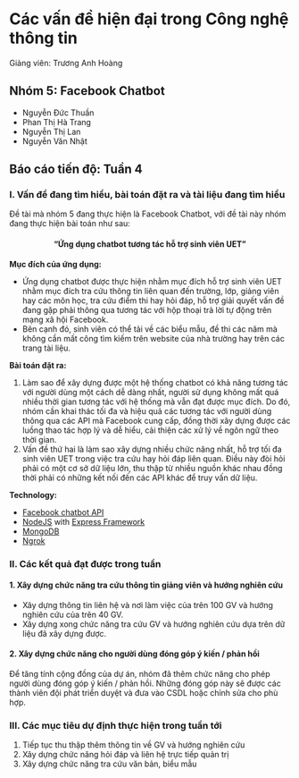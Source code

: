 # Các vấn đề hiện đại trong Công nghệ thông tin
Giảng viên: Trương Anh Hoàng

## Nhóm 5: Facebook Chatbot
- Nguyễn Đức Thuần
- Phan Thị Hà Trang
- Nguyễn Thị Lan
- Nguyễn Văn Nhật

## Báo cáo tiến độ: Tuần 4

### I. Vấn đề đang tìm hiểu, bài toán đặt ra và tài liệu đang tìm hiểu
Đề tài mà nhóm 5 đang thực hiện là Facebook Chatbot, với đề tài này nhóm đang thực hiện bài toán như sau:

<center><h4>“Ứng dụng chatbot tương tác hỗ trợ sinh viên UET”</h4></center>

<b>Mục đích của ứng dụng:</b> 
-	Ứng dụng chatbot được thực hiện nhằm mục đích hỗ trợ sinh viên UET nhằm mục đích tra cứu thông tin liên quan đến trường, lớp, giảng viên hay các môn học, tra cứu điểm thi hay hỏi đáp, hỗ trợ giải quyết vấn đề đang gặp phải thông qua tương tác với hộp thoại trả lời tự động trên mạng xã hội Facebook. 
-	Bên cạnh đó, sinh viên có thể tải về các biểu mẫu, đề thi các năm mà không cần mất công tìm kiếm trên website của nhà trường hay trên các trang tài liệu.

<b>Bài toán đặt ra:</b> 
1.	Làm sao để xây dựng được một hệ thống chatbot có khả năng tương tác với người dùng một cách dễ dàng nhất, người sử dụng không mất quá nhiều thời gian tương tác với hệ thống mà vẫn đạt được mục đích. Do đó, nhóm cần khai thác tối đa và hiệu quả các tương tác với người dùng thông qua các API mà Facebook cung cấp, đồng thời xây dựng được các luồng thao tác hợp lý và dễ hiểu, cải thiện các xử lý về ngôn ngữ theo thời gian. 
2.	Vấn đề thứ hai là làm sao xây dựng nhiều chức năng nhất, hỗ trợ tối đa sinh viên UET trong việc tra cứu hay hỏi đáp liên quan. Điều này đòi hỏi phải có một cơ sở dữ liệu lớn, thu thập từ nhiều nguồn khác nhau đồng thời phải có những kết nối đến các API khác để truy vấn dữ liệu.
                                                                                                                                                                      
<b>Technology:</b>
- [Facebook chatbot API](https://developers.facebook.com/docs/messenger-platform/)
- [NodeJS](https://nodejs.org/) with [Express Framework](https://expressjs.com/)
- [MongoDB](https://www.mongodb.com/)
- [Ngrok](https://ngrok.com)


### II. Các kết quả đạt được trong tuần

#### 1. Xây dựng chức năng tra cứu thông tin giảng viên và hướng nghiên cứu
- Xây dựng thông tin liên hệ và nơi làm việc của trên 100 GV và hướng nghiên cứu của trên 40 GV.
- Xây dựng xong chức năng tra cứu GV và hướng nghiên cứu dựa trên dữ liệu đã xây dựng được.

#### 2. Xây dựng chức năng cho người dùng đóng góp ý kiến / phản hồi
Để tăng tính cộng đồng của dự án, nhóm đã thêm chức năng cho phép người dùng đóng góp ý kiến / phản hồi. Những đóng góp này sẽ được các thành viên đội phát triển duyệt và đưa vào CSDL hoặc chỉnh sửa cho phù hợp.

### III. Các mục tiêu dự định thực hiện trong tuần tới
1. Tiếp tục thu thập thêm thông tin về GV và hướng nghiên cứu
2. Xây dựng chức năng hỏi đáp và liên hệ trực tiếp quản trị
3. Xây dựng chức năng tra cứu văn bản, biểu mẫu
